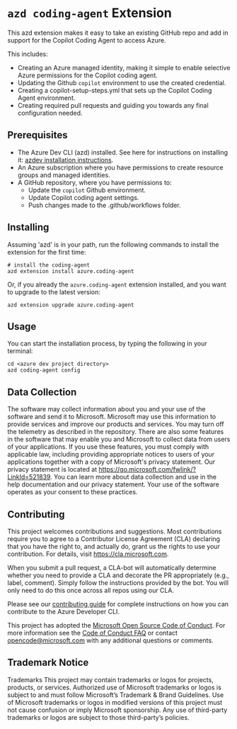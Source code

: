 # `azd coding-agent` Extension

This azd extension makes it easy to take an existing GitHub repo and add in support for the Copilot Coding Agent to access Azure.

This includes:

- Creating an Azure managed identity, making it simple to enable selective Azure permissions for the Copilot coding agent.
- Updating the Github `copilot` environment to use the created credential.
- Creating a copilot-setup-steps.yml that sets up the Copilot Coding Agent environment.
- Creating required pull requests and guiding you towards any final configuration needed.

## Prerequisites

- The Azure Dev CLI (azd) installed. See here for instructions on installing it: [azdev installation instructions](https://github.com/richardpark-msft/azure-dev/blob/main/README.md#installupgrade-azure-developer-cli).
- An Azure subscription where you have permissions to create resource groups and managed identities.
- A GitHub repository, where you have permissions to:
  - Update the `copilot` Github environment.
  - Update Copilot coding agent settings.
  - Push changes made to the .github/workflows folder.

## Installing

Assuming 'azd' is in your path, run the following commands to install the extension for the first time:

```shell
# install the coding-agent
azd extension install azure.coding-agent
```

Or, if you already the `azure.coding-agent` extension installed, and you want to upgrade to the latest version:

```shell
azd extension upgrade azure.coding-agent
```

## Usage

You can start the installation process, by typing the following in your terminal:

```
cd <azure dev project directory>
azd coding-agent config
```

## Data Collection

The software may collect information about you and your use of the software and send it to Microsoft. Microsoft may use this information to provide services and improve our products and services. You may turn off the telemetry as described in the repository. There are also some features in the software that may enable you and Microsoft to collect data from users of your applications. If you use these features, you must comply with applicable law, including providing appropriate notices to users of your applications together with a copy of Microsoft's privacy statement. Our privacy statement is located at https://go.microsoft.com/fwlink/?LinkId=521839. You can learn more about data collection and use in the help documentation and our privacy statement. Your use of the software operates as your consent to these practices.

## Contributing

This project welcomes contributions and suggestions. Most contributions require you to agree to a
Contributor License Agreement (CLA) declaring that you have the right to, and actually do, grant us
the rights to use your contribution. For details, visit https://cla.microsoft.com.

When you submit a pull request, a CLA-bot will automatically determine whether you need to provide
a CLA and decorate the PR appropriately (e.g., label, comment). Simply follow the instructions
provided by the bot. You will only need to do this once across all repos using our CLA.

Please see our [contributing guide](../../../../cli/azd/CONTRIBUTING.md) for complete instructions on how you can contribute to the Azure Developer CLI.

This project has adopted the [Microsoft Open Source Code of Conduct](https://opensource.microsoft.com/codeofconduct/).
For more information see the [Code of Conduct FAQ](https://opensource.microsoft.com/codeofconduct/faq/) or
contact [opencode@microsoft.com](mailto:opencode@microsoft.com) with any additional questions or comments.

## Trademark Notice

Trademarks This project may contain trademarks or logos for projects, products, or services. Authorized use of Microsoft trademarks or logos is subject to and must follow Microsoft’s Trademark & Brand Guidelines. Use of Microsoft trademarks or logos in modified versions of this project must not cause confusion or imply Microsoft sponsorship. Any use of third-party trademarks or logos are subject to those third-party’s policies.
